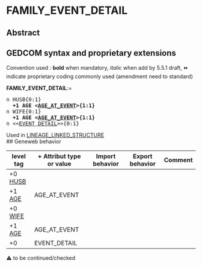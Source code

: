 ﻿# FAMILY_EVENT_DETAIL
## Abstract


## GEDCOM syntax and proprietary extensions
Convention used : **bold** when mandatory, _italic_ when add by 5.5.1 draft, &#x23E9; indicate proprietary coding commonly used (amendment need to standard)<br />

**FAMILY_EVENT_DETAIL**:=
<pre>
n HUSB{0:1}
<b>  +1 AGE &lt;<a href=Ged.AGE_AT_EVENT.md>AGE_AT_EVENT</a>&gt;{1:1}</b>
n WIFE{0:1}
<b>  +1 AGE &lt;<a href=Ged.AGE_AT_EVENT.md>AGE_AT_EVENT</a>&gt;{1:1}</b>
n &lt;&lt;<a href=Ged.EVENT_DETAIL.md>EVENT_DETAIL</a>&gt;&gt;{0:1}
</pre>
Used in <a href=Ged.LINEAGE_LINKED_STRUCTURE.md>LINEAGE_LINKED_STRUCTURE</a><br />## Geneweb behavior

level tag  | + Attribut type or value | Import behavior | Export behavior  | Comment 
---------- | ------------- | :---------------: | :-----------------:| -----------
+0 <a href=Ged.GLOSSARY.md#husb>HUSB</a> |  | | |
+1 <a href=Ged.GLOSSARY.md#age>AGE</a> | AGE_AT_EVENT | | |
+0 <a href=Ged.GLOSSARY.md#wife>WIFE</a> |  | | |
+1 <a href=Ged.GLOSSARY.md#age>AGE</a> | AGE_AT_EVENT | | |
+0  | EVENT_DETAIL | | |

:warning: to be continued/checked

